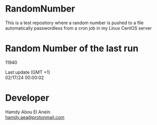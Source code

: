 # RandomNumber    
This is a test repository where a random number is pushed to a file automatically passwordless from a cron job in my Linux CentOS server    
# Random Number of the last run   
11940
      
Last update (GMT +1)    
02/17/24 00:00:02
# Developer    
Hamdy Abou El Anein   
hamdy.aea@protonmail.com
